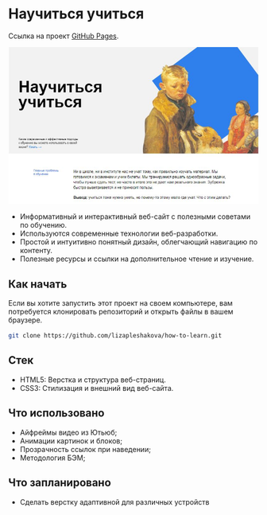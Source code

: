 # Научиться учиться

Ссылка на проект [GitHub Pages](lizapleshakova.github.io/how-to-learn/).

![screenshot](images/screenshot.JPG)

- Информативный и интерактивный веб-сайт с полезными советами по обучению.
- Используются современные технологии веб-разработки.
- Простой и интуитивно понятный дизайн, облегчающий навигацию по контенту.
- Полезные ресурсы и ссылки на дополнительное чтение и изучение.

## Как начать

Если вы хотите запустить этот проект на своем компьютере, вам потребуется клонировать репозиторий и открыть файлы в вашем браузере.

```bash
git clone https://github.com/lizapleshakova/how-to-learn.git
```

## Стек
- HTML5: Верстка и структура веб-страниц.
- CSS3: Стилизация и внешний вид веб-сайта.

## Что использовано

- Айфреймы видео из Ютьюб;
- Анимации картинок и блоков;
- Прозрачность ссылок при наведении;
- Методология БЭМ;

## Что запланировано
- Сделать верстку адаптивной для различных устройств

